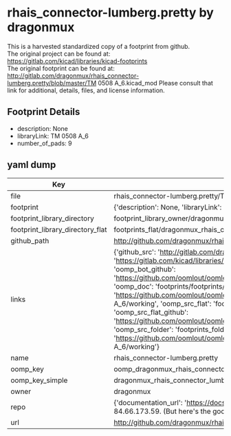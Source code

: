 # rhais_connector-lumberg.pretty by dragonmux  
This is a harvested standardized copy of a footprint from github.  
The original project can be found at:  
https://gitlab.com/kicad/libraries/kicad-footprints  
The original footprint can be found at:
http://gitlab.com/dragonmux/rhais_connector-lumberg.pretty/blob/master/TM 0508 A_6.kicad_mod
Please consult that link for additional, details, files, and license information.  
## Footprint Details
* description: None  
* libraryLink: TM 0508 A_6  
* number_of_pads: 9  
## yaml dump  
| Key | Value |  
| --- | --- |  
| file | rhais_connector-lumberg.pretty/TM 0508 A_6.kicad_mod |  
| footprint | {'description': None, 'libraryLink': 'TM 0508 A_6', 'number_of_pads': 9} |  
| footprint_library_directory | footprint_library_owner/dragonmux_rhais_connector-lumberg.pretty |  
| footprint_library_directory_flat | footprints_flat/dragonmux_rhais_connector_lumberg_tm_0508_a_6/working |  
| github_path | http://github.com/dragonmux/rhais_connector-lumberg.pretty/blob/master/TM 0508 A_6.kicad_mod |  
| links | {'github_src': 'http://gitlab.com/dragonmux/rhais_connector-lumberg.pretty/blob/master/TM 0508 A_6.kicad_mod', 'github_src_repo': 'https://gitlab.com/kicad/libraries/kicad-footprints', 'oomp_bot': 'footprints/dragonmux_rhais_connector_lumberg_tm_0508_a_6/working', 'oomp_bot_github': 'https://github.com/oomlout/oomlout_oomp_footprint_bot/tree/main/footprints/dragonmux_rhais_connector_lumberg_tm_0508_a_6/working', 'oomp_doc': 'footprints/footprints/dragonmux/rhais_connector-lumberg/TM 0508 A_6/working/', 'oomp_doc_github': 'https://github.com/oomlout/oomlout_oomp_footprint_doc/tree/main/footprints/footprints/dragonmux/rhais_connector-lumberg/TM 0508 A_6/working', 'oomp_src_flat': 'footprints_flat/footprints_flat/dragonmux_rhais_connector_lumberg_tm_0508_a_6/working', 'oomp_src_flat_github': 'https://github.com/oomlout/oomlout_oomp_footprint_src/tree/main/footprints_flat/dragonmux_rhais_connector_lumberg_tm_0508_a_6/working', 'oomp_src_folder': 'footprints_folder/footprints_folder/dragonmux/rhais_connector-lumberg/TM 0508 A_6/working', 'oomp_src_folder_github': 'https://github.com/oomlout/oomlout_oomp_footprint_src/tree/main/footprints_folder/dragonmux/rhais_connector-lumberg/TM 0508 A_6/working'} |  
| name | rhais_connector-lumberg.pretty |  
| oomp_key | oomp_dragonmux_rhais_connector_lumberg_tm_0508_a_6 |  
| oomp_key_simple | dragonmux_rhais_connector_lumberg_tm_0508_a_6 |  
| owner | dragonmux |  
| repo | {'documentation_url': 'https://docs.github.com/rest/overview/resources-in-the-rest-api#rate-limiting', 'message': "API rate limit exceeded for 84.66.173.59. (But here's the good news: Authenticated requests get a higher rate limit. Check out the documentation for more details.)"} |  
| url | http://github.com/dragonmux/rhais_connector-lumberg.pretty |  

